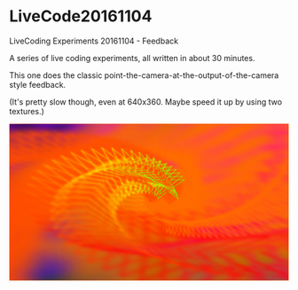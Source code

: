 # LiveCode20161104
LiveCoding Experiments 20161104 - Feedback

A series of live coding experiments, all written in about 30 minutes.

This one does the classic point-the-camera-at-the-output-of-the-camera style feedback.

(It's pretty slow though, even at 640x360. Maybe speed it up by using two textures.)

![Example](https://github.com/acdean/LiveCode20161104/blob/master/snaspshot0103.png)
